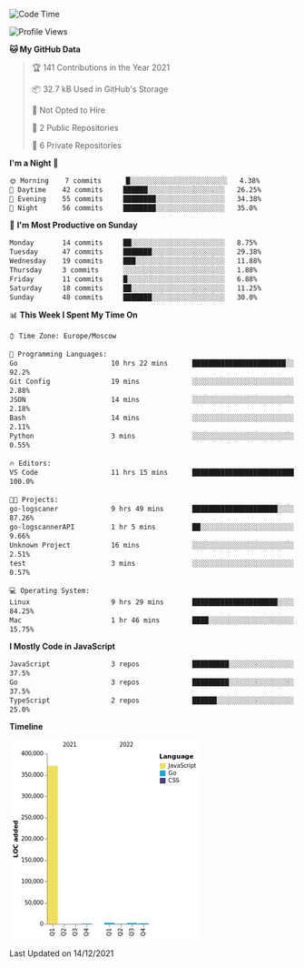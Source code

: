 <!--START_SECTION:waka-->
![Code Time](http://img.shields.io/badge/Code%20Time-61%20hrs%2011%20mins-blue)

![Profile Views](http://img.shields.io/badge/Profile%20Views-26-blue)

**🐱 My GitHub Data** 

> 🏆 141 Contributions in the Year 2021
 > 
> 📦 32.7 kB Used in GitHub's Storage 
 > 
> 🚫 Not Opted to Hire
 > 
> 📜 2 Public Repositories 
 > 
> 🔑 6 Private Repositories  
 > 
**I'm a Night 🦉** 

```text
🌞 Morning    7 commits      █░░░░░░░░░░░░░░░░░░░░░░░░   4.38% 
🌆 Daytime    42 commits     ██████░░░░░░░░░░░░░░░░░░░   26.25% 
🌃 Evening    55 commits     ████████░░░░░░░░░░░░░░░░░   34.38% 
🌙 Night      56 commits     ████████░░░░░░░░░░░░░░░░░   35.0%

```
📅 **I'm Most Productive on Sunday** 

```text
Monday       14 commits     ██░░░░░░░░░░░░░░░░░░░░░░░   8.75% 
Tuesday      47 commits     ███████░░░░░░░░░░░░░░░░░░   29.38% 
Wednesday    19 commits     ███░░░░░░░░░░░░░░░░░░░░░░   11.88% 
Thursday     3 commits      ░░░░░░░░░░░░░░░░░░░░░░░░░   1.88% 
Friday       11 commits     █░░░░░░░░░░░░░░░░░░░░░░░░   6.88% 
Saturday     18 commits     ██░░░░░░░░░░░░░░░░░░░░░░░   11.25% 
Sunday       48 commits     ███████░░░░░░░░░░░░░░░░░░   30.0%

```


📊 **This Week I Spent My Time On** 

```text
⌚︎ Time Zone: Europe/Moscow

💬 Programming Languages: 
Go                       10 hrs 22 mins      ███████████████████████░░   92.2% 
Git Config               19 mins             ░░░░░░░░░░░░░░░░░░░░░░░░░   2.88% 
JSON                     14 mins             ░░░░░░░░░░░░░░░░░░░░░░░░░   2.18% 
Bash                     14 mins             ░░░░░░░░░░░░░░░░░░░░░░░░░   2.11% 
Python                   3 mins              ░░░░░░░░░░░░░░░░░░░░░░░░░   0.55%

🔥 Editors: 
VS Code                  11 hrs 15 mins      █████████████████████████   100.0%

🐱‍💻 Projects: 
go-logscaner             9 hrs 49 mins       █████████████████████░░░░   87.26% 
go-logscannerAPI         1 hr 5 mins         ██░░░░░░░░░░░░░░░░░░░░░░░   9.66% 
Unknown Project          16 mins             ░░░░░░░░░░░░░░░░░░░░░░░░░   2.51% 
test                     3 mins              ░░░░░░░░░░░░░░░░░░░░░░░░░   0.57%

💻 Operating System: 
Linux                    9 hrs 29 mins       █████████████████████░░░░   84.25% 
Mac                      1 hr 46 mins        ████░░░░░░░░░░░░░░░░░░░░░   15.75%

```

**I Mostly Code in JavaScript** 

```text
JavaScript               3 repos             █████████░░░░░░░░░░░░░░░░   37.5% 
Go                       3 repos             █████████░░░░░░░░░░░░░░░░   37.5% 
TypeScript               2 repos             ██████░░░░░░░░░░░░░░░░░░░   25.0%

```


**Timeline**

![Chart not found](https://raw.githubusercontent.com/jeezft/jeezft/main/charts/bar_graph.png) 


 Last Updated on 14/12/2021
<!--END_SECTION:waka-->

